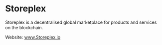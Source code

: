 # Storeplex

Storeplex is a decentralised global marketplace for products and services on the blockchain.

Website: www.Storeplex.io

